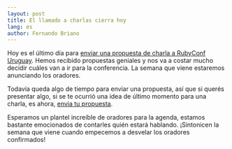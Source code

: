 ```yaml
---
layout: post
title: El llamado a charlas cierra hoy
lang: es
author: Fernando Briano
---
```

Hoy es el último día para [enviar una propuesta de charla a RubyConf Uruguay](http://bit.ly/rubyconf-uy-2013-cfp). Hemos recibido propuestas geniales y nos va a costar mucho decidir cuáles van a ir para la conferencia. La semana que viene estaremos anunciando los oradores.

Todavía queda algo de tiempo para enviar una propuesta, así que si querés presentar algo, si se te ocurrió una idea de último momento para una charla, es ahora, [envia tu propuesta](http://bit.ly/rubyconf-uy-2013-cfp).

Esperamos un plantel increíble de oradores para la agenda, estamos bastante emocionados de contarles quién estará hablando. ¡Sintonicen la semana que viene cuando empecemos a desvelar los oradores confirmados!
